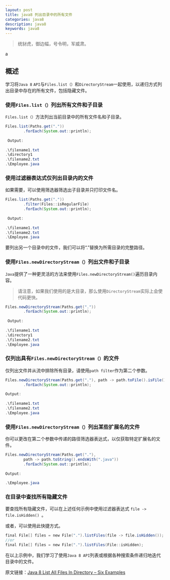 ```yaml
---
layout: post
title: java8 列出目录中的所有文件
categories: java8
description: java8
keywords: java8
---
```


>统豺虎，御边幅，号令明，军威肃。

a

## 概述 ##

学习将`Java 8` `API`与`Files.list（）`和`DirectoryStream`一起使用，以递归方式列出目录中存在的所有文件，包括隐藏文件。

### 使用`Files.list（）`列出所有文件和子目录

`Files.list（）`方法列出当前目录中的所有文件名和子目录。

```java
Files.list(Paths.get("."))
        .forEach(System.out::println);
 
 Output:
 
.\filename1.txt
.\directory1
.\filename2.txt
.\Employee.java
```

### 使用过滤器表达式仅列出目录内的文件

如果需要，可以使用筛选器筛选出子目录并只打印文件名。

```java
Files.list(Paths.get("."))
        .filter(Files::isRegularFile)
        .forEach(System.out::println);
 
 Output:
 
.\filename1.txt
.\filename2.txt
.\Employee.java
```

要列出另一个目录中的文件，我们可以将“.”替换为所需目录的完整路径。

### 使用`Files.newDirectoryStream（）`列出文件和子目录

`Java`提供了一种更灵活的方法来使用`Files.newDirectoryStream()`遍历目录内容。

> 请注意，如果我们使用的是大目录，那么使用`DirectoryStream`实际上会使代码更快。

```java
Files.newDirectoryStream(Paths.get("."))
        .forEach(System.out::println);
 
 Output:
 
.\filename1.txt
.\directory1
.\filename2.txt
.\Employee.java

```

### 仅列出具有`Files.newDirectoryStream（）`的文件

仅列出文件并从流中排除所有目录，请使用`path filter`作为第二个参数。

```java
Files.newDirectoryStream(Paths.get("."), path -> path.toFile().isFile())
        .forEach(System.out::println);
 
Output:
 
.\filename1.txt
.\filename2.txt
.\Employee.java
```

### 使用`Files.newDirectoryStream（）`列出某些扩展名的文件

你可以更改在第二个参数中传递的路径筛选器表达式，以仅获取特定扩展名的文件。

```java
Files.newDirectoryStream(Paths.get("."),
        path -> path.toString().endsWith(".java"))
        .forEach(System.out::println);
 
Output:
 
.\Employee.java

```

### 在目录中查找所有隐藏文件

要查找所有隐藏文件，可以在上述任何示例中使用过滤器表达式 `file -> file.isHidden() `。

或者，可以使用此快捷方式。

```java
final​ ​File​​[]​ files = ​new​ ​File​(​"."​).listFiles(file -> file.isHidden());
//or
final​ ​File​​[]​ files = ​new​ ​File​(​"."​).listFiles(​File​::isHidden);
```

在以上示例中，我们学习了使用`Java 8 API`列表或根据各种搜索条件递归地迭代目录中的文件。




原文链接：[Java 8 List All Files In Directory – Six Examples](https://howtodoinjava.com/java8/java-8-list-all-files-example/)
